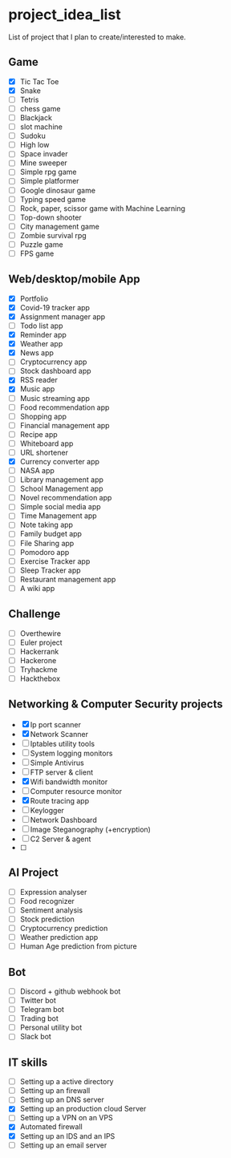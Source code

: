 # project_idea_list
List of project that I plan to create/interested to make.


## Game

- [x] Tic Tac Toe
- [x] Snake
- [ ] Tetris
- [ ] chess game
- [ ] Blackjack
- [ ] slot machine
- [ ] Sudoku
- [ ] High low
- [ ] Space invader
- [ ] Mine sweeper
- [ ] Simple rpg game
- [ ] Simple platformer
- [ ] Google dinosaur game
- [ ] Typing speed game
- [ ] Rock, paper, scissor game with Machine Learning
- [ ] Top-down shooter
- [ ] City management game
- [ ] Zombie survival rpg
- [ ] Puzzle game
- [ ] FPS game

## Web/desktop/mobile App

- [x] Portfolio
- [x] Covid-19 tracker app
- [x] Assignment manager app
- [ ] Todo list app
- [x] Reminder app
- [x] Weather app
- [x] News app
- [ ] Cryptocurrency app
- [ ] Stock dashboard app
- [x] RSS reader
- [x] Music app
- [ ] Music streaming app
- [ ] Food recommendation app
- [ ] Shopping app
- [ ] Financial management app
- [ ] Recipe app
- [ ] Whiteboard app
- [ ] URL shortener
- [x] Currency converter app
- [ ] NASA app
- [ ] Library management app
- [ ] School Management app
- [ ] Novel recommendation app
- [ ] Simple social media app
- [ ] Time Management app
- [ ] Note taking app
- [ ] Family budget app
- [ ] File Sharing app
- [ ] Pomodoro app
- [ ] Exercise Tracker app
- [ ] Sleep Tracker app
- [ ] Restaurant management app
- [ ] A wiki app

## Challenge
- [ ] Overthewire
- [ ] Euler project
- [ ] Hackerrank
- [ ] Hackerone
- [ ] Tryhackme
- [ ] Hackthebox

## Networking & Computer Security projects
- [x] Ip port scanner
- [x] Network Scanner
- [ ] Iptables utility tools
- [ ] System logging monitors
- [ ] Simple Antivirus 
- [ ] FTP server & client
- [x] Wifi bandwidth monitor 
- [ ] Computer resource monitor
- [x] Route tracing app
- [ ] Keylogger
- [ ] Network Dashboard
- [ ] Image Steganography (+encryption)
- [ ] C2 Server & agent
- [ ] 

## AI Project
- [ ] Expression analyser
- [ ] Food recognizer
- [ ] Sentiment analysis
- [ ] Stock prediction
- [ ] Cryptocurrency prediction
- [ ] Weather prediction app
- [ ] Human Age prediction from picture

## Bot
- [ ] Discord + github webhook bot
- [ ] Twitter bot
- [ ] Telegram bot
- [ ] Trading bot
- [ ] Personal utility bot
- [ ] Slack bot

## IT skills
- [ ] Setting up a active directory
- [ ] Setting up an firewall
- [ ] Setting up an DNS server
- [x] Setting up an production cloud Server
- [ ] Setting up a VPN on an VPS
- [x] Automated firewall
- [x] Setting up an IDS and an IPS
- [ ] Setting up an email server